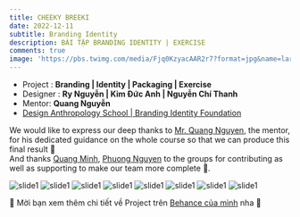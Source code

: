```yaml
---
title: CHEEKY BREEKI
date: 2022-12-11
subtitle: Branding Identity 
description: BÀI TẬP BRANDING IDENTITY | EXERCISE
comments: true
image: 'https://pbs.twimg.com/media/Fjq0KzyacAAR2r7?format=jpg&name=large'
---
```


<!-- <div class="gallery-box">
  <div class="gallery">
    <img src="https://64.media.tumblr.com/f1983424df22a5968ea3c582d181e308/f12ae9ed481dd2b6-4d/s640x960/7231397e7ae586017ff467b74881818596302901.jpg" alt="Project">
    <img src="https://64.media.tumblr.com/f1983424df22a5968ea3c582d181e308/f12ae9ed481dd2b6-4d/s640x960/7231397e7ae586017ff467b74881818596302901.jpg" alt="Project">
    <img src="https://64.media.tumblr.com/f1983424df22a5968ea3c582d181e308/f12ae9ed481dd2b6-4d/s640x960/7231397e7ae586017ff467b74881818596302901.jpg" alt="Project">
  </div>
  <em>Projects / <a href="https://unsplash.com/" target="_blank">Unsplash</a></em>
</div> -->

- Project : **Branding | Identity | Packaging | Exercise** <BR>
- Designer : **Ry Nguyễn | Kim Đức Anh | Nguyễn Chí Thanh** <BR>
- Mentor: **Quang Nguyễn** <BR>
- [Design Anthropology School | Branding Identity Foundation](https://das.info.vn/offline-course/DqQ4pYwdczH8/brand-identity-foundation) <BR>

We would like to express our deep thanks to [Mr. Quang Nguyen](https://wangrar.design), the mentor, for his dedicated guidance on the whole course so that we can produce this final result 💖<br>
And thanks  [Quang Minh](https://www.behance.net/quangminh6), [Phuong Nguyen](https://www.behance.net/thanhpnguyen) to the groups for contributing as well as supporting to make our team more complete 💖.<br>

![slide1](https://pbs.twimg.com/media/Fjq0Kz6aYAAuI2d?format=jpg&name=4096x4096)
![slide1](https://pbs.twimg.com/media/Fjq0KzzaYAAqwiW?format=jpg&name=large)
![slide1](https://pbs.twimg.com/media/Fjq0KzwaEAA1dPY?format=jpg&name=large)
![slide1](https://pbs.twimg.com/media/Fjq0OO3aEAA3JGP?format=jpg&name=large)
![slide1](https://pbs.twimg.com/media/Fjq0KzyacAAR2r7?format=jpg&name=large)
![slide1](https://pbs.twimg.com/media/Fjq0OPcaYAAqd5W?format=jpg&name=large)
![slide1](https://pbs.twimg.com/media/Fjq0OQEaMAAeY9G?format=jpg&name=large)
![slide1](https://pbs.twimg.com/media/Fjq0OQxacAAbjSo?format=jpg&name=4096x4096)

🌟 Mời bạn xem thêm chi tiết về Project trên [Behance của mình](https://www.behance.net/gallery/158354213/Cheeky-Breeki) nha 🎉
